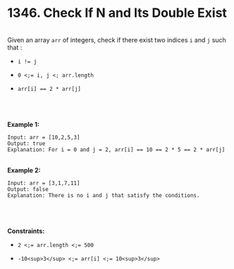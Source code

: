 # 1346. Check If N and Its Double Exist

<br />Given an array `arr` of integers, check if there exist two indices `i` and `j` such that :<br />

* `i != j`

* `0 <;= i, j <; arr.length`

* `arr[i] == 2 * arr[j]`


<br /> <br />
<br />**Example 1:**<br />
```
Input: arr = [10,2,5,3]
Output: true
Explanation: For i = 0 and j = 2, arr[i] == 10 == 2 * 5 == 2 * arr[j]
```
<br />**Example 2:**<br />
```
Input: arr = [3,1,7,11]
Output: false
Explanation: There is no i and j that satisfy the conditions.
```
<br /> <br />
<br />**Constraints:**<br />

* `2 <;= arr.length <;= 500`

* `-10<sup>3</sup> <;= arr[i] <;= 10<sup>3</sup>`